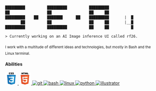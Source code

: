 ```                                        
█████████          █████████          █████████
██                 ██                 ██     ██       
█████████    ██    ███████      ██    █████████       |  █
       ██          ██                 ██     ██       |__█
█████████          █████████          ██     ██          █
```



```
> Currently working on an AI Image inference UI called rf26.
```

<sub> I work with a multitude of different ideas and technologies, but mostly in Bash and the Linux terminal.</sub>


<h4>Abilities</h4>

<p align="left"> <a href="https://www.w3schools.com/css/" target="_blank" rel="noreferrer"> <img src="https://raw.githubusercontent.com/devicons/devicon/master/icons/css3/css3-original-wordmark.svg" alt="css3" width="40" height="40"/> </a> <a href="https://www.w3.org/html/" target="_blank" rel="noreferrer"> <img src="https://raw.githubusercontent.com/devicons/devicon/master/icons/html5/html5-original-wordmark.svg" alt="html5" width="40" height="40"/> </a> <a href="https://git-scm.com/" target="_blank" rel="noreferrer"> <img src="https://www.vectorlogo.zone/logos/git-scm/git-scm-icon.svg" alt="git" width="40" height="40"/> </a> <a href="https://www.gnu.org/software/bash/" target="_blank" rel="noreferrer"> <img src="https://raw.githubusercontent.com/get-icon/geticon/fc0f660daee147afb4a56c64e12bde6486b73e39/icons/bash.svg" alt="bash" width="40" height="40"/> </a> <a href="https://www.linux.org/" target="_blank" rel="noreferrer"> <img src="https://upload.vectorlogo.zone/logos/linux/images/23617771-2b68-44e4-9860-2fecfd8167dd.svg" alt="linux" width="40" height="40"/> </a> <a href="https://www.python.org" target="_blank" rel="noreferrer"> <img src="https://raw.githubusercontent.com/uiwjs/file-icons/00092fb19e0357a7d8e1cec4f909c7be24c426e9/icon/python.svg" alt="python" width="40" height="40"/> </a> <a href="https://www.adobe.com/in/products/illustrator.html" target="_blank" rel="noreferrer"> <img src="https://raw.githubusercontent.com/get-icon/geticon/fc0f660daee147afb4a56c64e12bde6486b73e39/icons/adobe-illustrator.svg" alt="illustrator" width="40" height="40"/> </a> </p>

